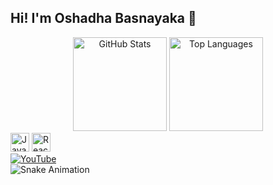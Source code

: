 <!-- Header Section -->
<h2 align="left">Hi! I'm Oshadha Basnayaka 👋</h2>

<!-- GitHub Stats and Top Languages -->
<div align="center">
  <img src="https://github-readme-stats.vercel.app/api?username=Oshadha-basnayaka&show_icons=true&count_private=true&theme=dracula" height="150" alt="GitHub Stats" />
  <img src="https://github-readme-stats.vercel.app/api/top-langs/?username=Oshadha-basnayaka&layout=compact&theme=dracula" height="150" alt="Top Languages" />
</div>

<!-- Tech Stack Icons -->
<div align="left">
  <img src="https://cdn.jsdelivr.net/gh/devicons/devicon/icons/javascript/javascript-original.svg" height="30" alt="JavaScript" />
  <img src="https://cdn.jsdelivr.net/gh/devicons/devicon/icons/react/react-original.svg" height="30" alt="React" />
  <!-- Add more icons as needed -->
</div>

<!-- Social Badges -->
<div align="left">
  <a href="YOUR_YOUTUBE_LINK"><img src="https://img.shields.io/static/v1?logo=youtube&label=YouTube&message=Subscribe&color=FF0000&style=for-the-badge" alt="YouTube"></a>
  <!-- Add more social badges with appropriate links -->
</div>

<!-- Snake Animation -->
<img src="https://github.com/Oshadha-basnayaka/Oshadha-basnayaka/blob/output/github-contribution-grid-snake.svg" alt="Snake Animation" />

<!-- Additional Notes -->
<!-- You can adjust the styles, links, and content as per your preference -->
